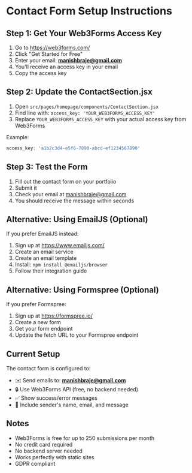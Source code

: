# Contact Form Setup Instructions

## Step 1: Get Your Web3Forms Access Key

1. Go to https://web3forms.com/
2. Click "Get Started for Free"
3. Enter your email: **manishbraje@gmail.com**
4. You'll receive an access key in your email
5. Copy the access key

## Step 2: Update the ContactSection.jsx

1. Open `src/pages/homepage/components/ContactSection.jsx`
2. Find line with: `access_key: 'YOUR_WEB3FORMS_ACCESS_KEY'`
3. Replace `YOUR_WEB3FORMS_ACCESS_KEY` with your actual access key from Web3Forms

Example:
```javascript
access_key: 'a1b2c3d4-e5f6-7890-abcd-ef1234567890'
```

## Step 3: Test the Form

1. Fill out the contact form on your portfolio
2. Submit it
3. Check your email at manishbraje@gmail.com
4. You should receive the message within seconds

## Alternative: Using EmailJS (Optional)

If you prefer EmailJS instead:
1. Sign up at https://www.emailjs.com/
2. Create an email service
3. Create an email template
4. Install: `npm install @emailjs/browser`
5. Follow their integration guide

## Alternative: Using Formspree (Optional)

If you prefer Formspree:
1. Sign up at https://formspree.io/
2. Create a new form
3. Get your form endpoint
4. Update the fetch URL to your Formspree endpoint

## Current Setup

The contact form is configured to:
- ✉️ Send emails to: **manishbraje@gmail.com**
- 🔒 Use Web3Forms API (free, no backend needed)
- ✅ Show success/error messages
- 📧 Include sender's name, email, and message

## Notes

- Web3Forms is free for up to 250 submissions per month
- No credit card required
- No backend server needed
- Works perfectly with static sites
- GDPR compliant
